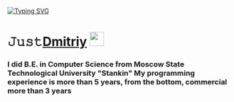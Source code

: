 [![Typing SVG](https://readme-typing-svg.herokuapp.com?color=%2336BCF7&lines=.NET+Developer)](https://git.io/typing-svg)

<h1 align="left">𝙹𝚞𝚜𝚝<a href="https://t.me/adishchev21" target="_blank">Dmitriy</a> 
<img src="https://github.com/blackcater/blackcater/raw/main/images/Hi.gif" height="32"/></h1>
<h3 align="left">I did B.E. in Computer Science from Moscow State Technological University "Stankin"
My programming experience is more than 5 years, from the bottom, commercial more than 3 years
<!--
**adichev17/adichev17** is a ✨ _special_ ✨ repository because its `README.md` (this file) appears on your GitHub profile.

Here are some ideas to get you started:

- 🔭 I’m currently working on ...
- 🌱 I’m currently learning ...
- 👯 I’m looking to collaborate on ...
- 🤔 I’m looking for help with ...
- 💬 Ask me about ...
- 📫 How to reach me: ...
- 😄 Pronouns: ...
- ⚡ Fun fact: ...
-->
